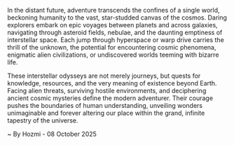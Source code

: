 
In the distant future, adventure transcends the confines of a single world, beckoning humanity to the vast, star-studded canvas of the cosmos. Daring explorers embark on epic voyages between planets and across galaxies, navigating through asteroid fields, nebulae, and the daunting emptiness of interstellar space. Each jump through hyperspace or warp drive carries the thrill of the unknown, the potential for encountering cosmic phenomena, enigmatic alien civilizations, or undiscovered worlds teeming with bizarre life.

These interstellar odysseys are not merely journeys, but quests for knowledge, resources, and the very meaning of existence beyond Earth. Facing alien threats, surviving hostile environments, and deciphering ancient cosmic mysteries define the modern adventurer. Their courage pushes the boundaries of human understanding, unveiling wonders unimaginable and forever altering our place within the grand, infinite tapestry of the universe.

~ By Hozmi - 08 October 2025
